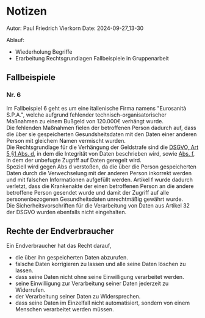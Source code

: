 # Notizen

Autor: Paul Friedrich Vierkorn
Date: 2024-09-27_13-30

Ablauf:

- Wiederholung Begriffe
- Erarbeitung Rechtsgrundlagen Fallbeispiele in Gruppenarbeit

## Fallbeispiele

### Nr. 6

Im Fallbeispiel 6 geht es um eine italienische Firma namens "Eurosanità S.P.A.", welche aufgrund fehlender technisch-organisatorischer Maßnahmen zu einem Bußgeld von 120.000€ verhängt wurde.  
Die fehlenden Maßnahmen fielen der betroffenen Person dadurch auf, dass die über sie gespeicherten Gesundsheitsdaten mit den Daten einer anderen Person mit gleichem Namen vermischt wurden.  
Die Rechtsgrundlage für die Verhängung der Geldstrafe sind die [DSGVO, Art 5 §1 Abs. d](https://www.dsgvo-portal.de/dsgvo_artikel_5.php), in dem die Integrität von Daten beschrieben wird, sowie [Abs. f](https://www.dsgvo-portal.de/dsgvo_artikel_5.php), in dem der unbefugte Zugriff auf Daten geregelt wird.  
Speziell wird gegen Abs d verstoßen, da die über die Person gespeicherten Daten durch die Verwechselung mit der anderen Person inkorrekt werden und mit falschen Informationen aufgefüllt werden.
Artikel f wurde dadurch verletzt, dass die Krankenakte der einen betroffenen Person an die andere betroffene Person gesendet wurde und damit der Zugriff auf alle personenbezogenen Gesundheitsdaten unrechtmäßig gewährt wurde.  
Die Sicherheitsvorschriften für die Verarbeitung von Daten aus Artikel 32 der DSGVO wurden ebenfalls nicht eingehalten.

## Rechte der Endverbraucher

Ein Endverbraucher hat das Recht darauf, 

- die über ihn gespeicherten Daten abzurufen.
- falsche Daten korrigieren zu lassen und alle seine Daten löschen zu lassen.
- dass seine Daten nicht ohne seine Einwilligung verarbeitet werden.
- seine Einwilligung zur Verarbeitung seiner Daten jederzeit zu Widerrufen.
- der Verarbeitung seiner Daten zu Widersprechen.
- dass seine Daten im Einzelfall nicht automatisiert, sondern von einem Menschen verarbeitet werden müssen.
